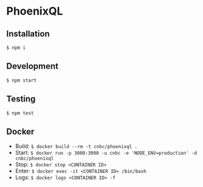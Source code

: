 # PhoenixQL

## Installation
`$ npm i`

## Development
`$ npm start`

## Testing
`$ npm test`

## Docker
* Build: `$ docker build --rm -t cnbc/phoenixql .`
* Start: `$ docker run -p 3000:3000 -u cnbc -e 'NODE_ENV=production' -d cnbc/phoenixql`
* Stop: `$ docker stop <CONTAINER ID>`
* Enter: `$ docker exec -it <CONTAINER ID> /bin/bash`
* Logs: `$ docker logs <CONTAINER ID> -f`
